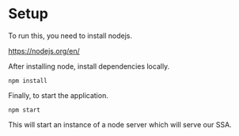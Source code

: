 # Setup

To run this, you need to install nodejs.

https://nodejs.org/en/

After installing node, install dependencies locally.
```
npm install
```

Finally, to start the application.
```
npm start
```
This will start an instance of a node server which will serve our SSA.
